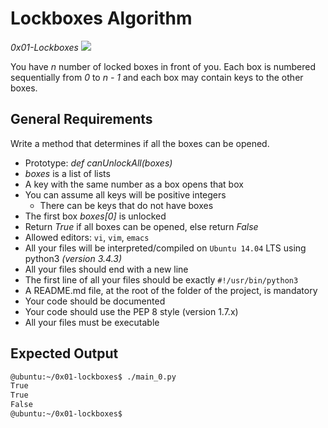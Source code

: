 # Lockboxes Algorithm

_0x01-Lockboxes_
![](https://www.educative.io/cdn-cgi/image/format=auto,width=600,quality=75/v2api/collection/10370001/6118021046206464/image/5066531265576960)

You have _n_ number of locked boxes in front of you. Each box is numbered sequentially from _0_ to _n - 1_ and each box may contain keys to the other boxes.<br>
## General Requirements

Write a method that determines if all the boxes can be opened.

- Prototype: _def canUnlockAll(boxes)_
- _boxes_ is a list of lists
- A key with the same number as a box opens that box
- You can assume all keys will be positive integers
	- There can be keys that do not have boxes
- The first box _boxes[0]_ is unlocked
- Return _True_ if all boxes can be opened, else return _False_
- Allowed editors: `vi`, `vim`, `emacs`
- All your files will be interpreted/compiled on `Ubuntu 14.04` LTS using python3 *(version 3.4.3)*
- All your files should end with a new line
- The first line of all your files should be exactly `#!/usr/bin/python3`
- A README.md file, at the root of the folder of the project, is mandatory
- Your code should be documented
- Your code should use the PEP 8 style (version 1.7.x)
- All your files must be executable

## Expected Output
```bash
@ubuntu:~/0x01-lockboxes$ ./main_0.py
True
True
False
@ubuntu:~/0x01-lockboxes$
```
